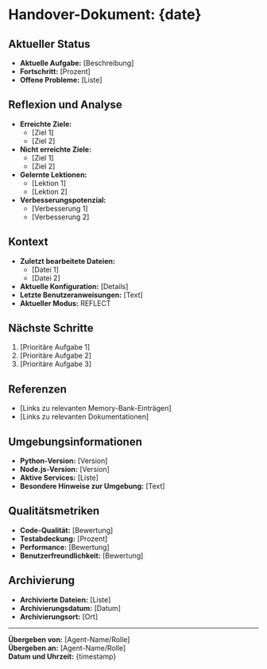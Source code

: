 # Handover-Dokument: {date}

## Aktueller Status
- **Aktuelle Aufgabe:** [Beschreibung]
- **Fortschritt:** [Prozent]
- **Offene Probleme:** [Liste]

## Reflexion und Analyse
- **Erreichte Ziele:**
  - [Ziel 1]
  - [Ziel 2]
- **Nicht erreichte Ziele:**
  - [Ziel 1]
  - [Ziel 2]
- **Gelernte Lektionen:**
  - [Lektion 1]
  - [Lektion 2]
- **Verbesserungspotenzial:**
  - [Verbesserung 1]
  - [Verbesserung 2]

## Kontext
- **Zuletzt bearbeitete Dateien:**
  - [Datei 1]
  - [Datei 2]
- **Aktuelle Konfiguration:** [Details]
- **Letzte Benutzeranweisungen:** [Text]
- **Aktueller Modus:** REFLECT

## Nächste Schritte
1. [Prioritäre Aufgabe 1]
2. [Prioritäre Aufgabe 2]
3. [Prioritäre Aufgabe 3]

## Referenzen
- [Links zu relevanten Memory-Bank-Einträgen]
- [Links zu relevanten Dokumentationen]

## Umgebungsinformationen
- **Python-Version:** [Version]
- **Node.js-Version:** [Version]
- **Aktive Services:** [Liste]
- **Besondere Hinweise zur Umgebung:** [Text]

## Qualitätsmetriken
- **Code-Qualität:** [Bewertung]
- **Testabdeckung:** [Prozent]
- **Performance:** [Bewertung]
- **Benutzerfreundlichkeit:** [Bewertung]

## Archivierung
- **Archivierte Dateien:** [Liste]
- **Archivierungsdatum:** [Datum]
- **Archivierungsort:** [Ort]

---

**Übergeben von:** [Agent-Name/Rolle]  
**Übergeben an:** [Agent-Name/Rolle]  
**Datum und Uhrzeit:** {timestamp} 